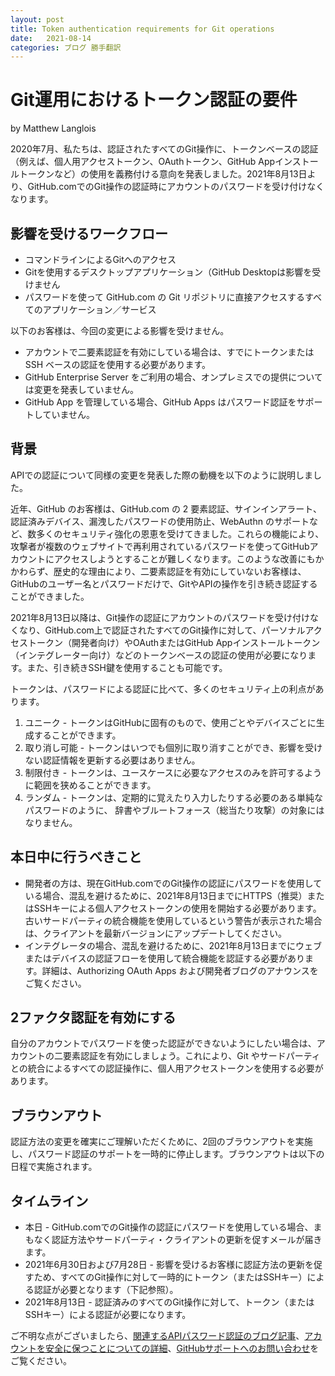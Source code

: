 ```yaml
---
layout: post
title: Token authentication requirements for Git operations
date:   2021-08-14
categories: ブログ 勝手翻訳
---
```


# Git運用におけるトークン認証の要件

by Matthew Langlois

2020年7月、私たちは、認証されたすべてのGit操作に、トークンベースの認証（例えば、個人用アクセストークン、OAuthトークン、GitHub Appインストールトークンなど）の使用を義務付ける意向を発表しました。2021年8月13日より、GitHub.comでのGit操作の認証時にアカウントのパスワードを受け付けなくなります。

## 影響を受けるワークフロー

- コマンドラインによるGitへのアクセス
- Gitを使用するデスクトップアプリケーション（GitHub Desktopは影響を受けません
- パスワードを使って GitHub.com の Git リポジトリに直接アクセスするすべてのアプリケーション／サービス

以下のお客様は、今回の変更による影響を受けません。

- アカウントで二要素認証を有効にしている場合は、すでにトークンまたは SSH ベースの認証を使用する必要があります。
- GitHub Enterprise Server をご利用の場合、オンプレミスでの提供については変更を発表していません。
- GitHub App を管理している場合、GitHub Apps はパスワード認証をサポートしていません。

## 背景

APIでの認証について同様の変更を発表した際の動機を以下のように説明しました。

 近年、GitHub のお客様は、GitHub.com の 2 要素認証、サインインアラート、認証済みデバイス、漏洩したパスワードの使用防止、WebAuthn のサポートなど、数多くのセキュリティ強化の恩恵を受けてきました。これらの機能により、攻撃者が複数のウェブサイトで再利用されているパスワードを使ってGitHubアカウントにアクセスしようとすることが難しくなります。このような改善にもかかわらず、歴史的な理由により、二要素認証を有効にしていないお客様は、GitHubのユーザー名とパスワードだけで、GitやAPIの操作を引き続き認証することができました。

2021年8月13日以降は、Git操作の認証にアカウントのパスワードを受け付けなくなり、GitHub.com上で認証されたすべてのGit操作に対して、パーソナルアクセストークン（開発者向け）やOAuthまたはGitHub Appインストールトークン（インテグレーター向け）などのトークンベースの認証の使用が必要になります。また、引き続きSSH鍵を使用することも可能です。

トークンは、パスワードによる認証に比べて、多くのセキュリティ上の利点があります。

 1. ユニーク - トークンはGitHubに固有のもので、使用ごとやデバイスごとに生成することができます。
 2. 取り消し可能 - トークンはいつでも個別に取り消すことができ、影響を受けない認証情報を更新する必要はありません。
 3. 制限付き - トークンは、ユースケースに必要なアクセスのみを許可するように範囲を狭めることができます。
 4. ランダム - トークンは、定期的に覚えたり入力したりする必要のある単純なパスワードのように、 辞書やブルートフォース（総当たり攻撃）の対象にはなりません。

## 本日中に行うべきこと

- 開発者の方は、現在GitHub.comでのGit操作の認証にパスワードを使用している場合、混乱を避けるために、2021年8月13日までにHTTPS（推奨）またはSSHキーによる個人アクセストークンの使用を開始する必要があります。古いサードパーティの統合機能を使用しているという警告が表示された場合は、クライアントを最新バージョンにアップデートしてください。
- インテグレータの場合、混乱を避けるために、2021年8月13日までにウェブまたはデバイスの認証フローを使用して統合機能を認証する必要があります。詳細は、Authorizing OAuth Apps および開発者ブログのアナウンスをご覧ください。

## 2ファクタ認証を有効にする

自分のアカウントでパスワードを使った認証ができないようにしたい場合は、アカウントの二要素認証を有効にしましょう。これにより、Git やサードパーティとの統合によるすべての認証操作に、個人用アクセストークンを使用する必要があります。

## ブラウンアウト

認証方法の変更を確実にご理解いただくために、2回のブラウンアウトを実施し、パスワード認証のサポートを一時的に停止します。ブラウンアウトは以下の日程で実施されます。

## タイムライン

- 本日 - GitHub.comでのGit操作の認証にパスワードを使用している場合、まもなく認証方法やサードパーティ・クライアントの更新を促すメールが届きます。
- 2021年6月30日および7月28日 - 影響を受けるお客様に認証方法の更新を促すため、すべてのGit操作に対して一時的にトークン（またはSSHキー）による認証が必要となります（下記参照）。
- 2021年8月13日 - 認証済みのすべてのGit操作に対して、トークン（またはSSHキー）による認証が必要になります。


ご不明な点がございましたら、[関連するAPIパスワード認証のブログ記事](https://github.blog/2020-07-30-token-authentication-requirements-for-api-and-git-operations/)、[アカウントを安全に保つことについての詳細](https://help.github.com/en/github/authenticating-to-github/keeping-your-account-and-data-secure)、[GitHubサポートへのお問い合わせ](https://support.github.com/contact)をご覧ください。